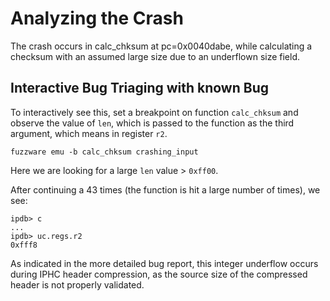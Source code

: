 # Analyzing the Crash
The crash occurs in calc_chksum at pc=0x0040dabe, while calculating a checksum with an assumed large size due to an underflown size field.

## Interactive Bug Triaging with known Bug
To interactively see this, set a breakpoint on function `calc_chksum` and observe the value of `len`, which is passed to the function as the third argument, which means in register `r2`.

```
fuzzware emu -b calc_chksum crashing_input
```

Here we are looking for a large `len` value > `0xff00`. 

After continuing a 43 times (the function is hit a large number of times), we see:
```
ipdb> c
...
ipdb> uc.regs.r2
0xfff8
```

As indicated in the more detailed bug report, this integer underflow occurs during IPHC header compression, as the source size of the compressed header is not properly validated.
